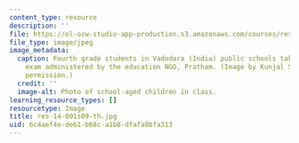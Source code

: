 ```yaml
---
content_type: resource
description: ''
file: https://ol-ocw-studio-app-production.s3.amazonaws.com/courses/res-14-001-abdul-latif-jameel-poverty-action-lab-executive-training-evaluating-social-programs-2009-spring-2009/6c4aef4ede61b68ca1b8dfafa8bfa313_res-14-001s09-th.jpg
file_type: image/jpeg
image_metadata:
  caption: Fourth grade students in Vadodara (India) public schools take an end-of-year
    exam administered by the education NGO, Pratham. (Image by Kunjal Shah. Used with
    permission.)
  credit: ''
  image-alt: Photo of school-aged children in class.
learning_resource_types: []
resourcetype: Image
title: res-14-001s09-th.jpg
uid: 6c4aef4e-de61-b68c-a1b8-dfafa8bfa313
---
```

